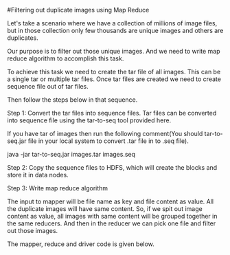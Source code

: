 #Filtering out duplicate images using Map Reduce
                          
Let's take a scenario where we have a collection of millions of image files, but in those collection only few thousands are unique images and others are duplicates.

Our purpose is to filter out those unique images. And we need to write map reduce algorithm to accomplish this task.


To achieve this task we need to create the tar file of all images. This can be a single tar or multiple tar files. Once tar files are created we need to create sequence file out of tar files.

Then follow the steps below in that sequence. 

Step 1: Convert the tar files into sequence files. Tar files can be converted into sequence file using the tar-to-seq tool provided here. 

If you have tar of images then run the following comment(You should tar-to-seq.jar file in your local system to convert .tar file in to .seq file).

java -jar tar-to-seq.jar images.tar images.seq

Step 2: Copy the sequence files to HDFS, which will create the blocks and store it in data nodes.

Step 3: Write map reduce algorithm

The input to mapper will be file name as key and file content as value. All the duplicate images will have same content. So, if we spit out image content as value, all images with same content will be grouped together in the same reducers. And then in the reducer we can pick one file and filter out those images.

The mapper, reduce and driver code is given below.




